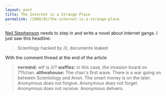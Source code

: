 ```yaml
---
layout: post
title: The Internet is a Strange Place
permalink: /2008/01/the-internet-is-a-strange-place
---
```


[Neil Stephenson](http://nealstephenson.com/) needs to step in and write a
novel about internet gangs. I just saw this headline:

> Scientlogy hacked by /i/, documents leaked

With the comment thread at the end of the article

> **nvrmind:** wtf is /i/?
> **wafflez:** in this case, the invasion board on 711chan.
> **altheahouse:** The chan's first wave. There is a war going on between Scientology and Anon. The smart money is on the later. Anonymous does
> not forgive. Anonymous does not forget. Anonymous does not receive. Anonymous
> delivers.


